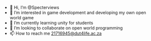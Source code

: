 - 👋 Hi, I’m @Specterviews
- 👀 I’m interested in game development and developing my own open world game
- 🌱 I’m currently learning unity for students 
- 💞️ I’m looking to collaborate on open world programming 
- 📫 How to reach me 21716945@dut4life.ac.za

<!---
Specterviews/Specterviews is a ✨ special ✨ repository because its `README.md` (this file) appears on your GitHub profile.
You can click the Preview link to take a look at your changes.
--->
